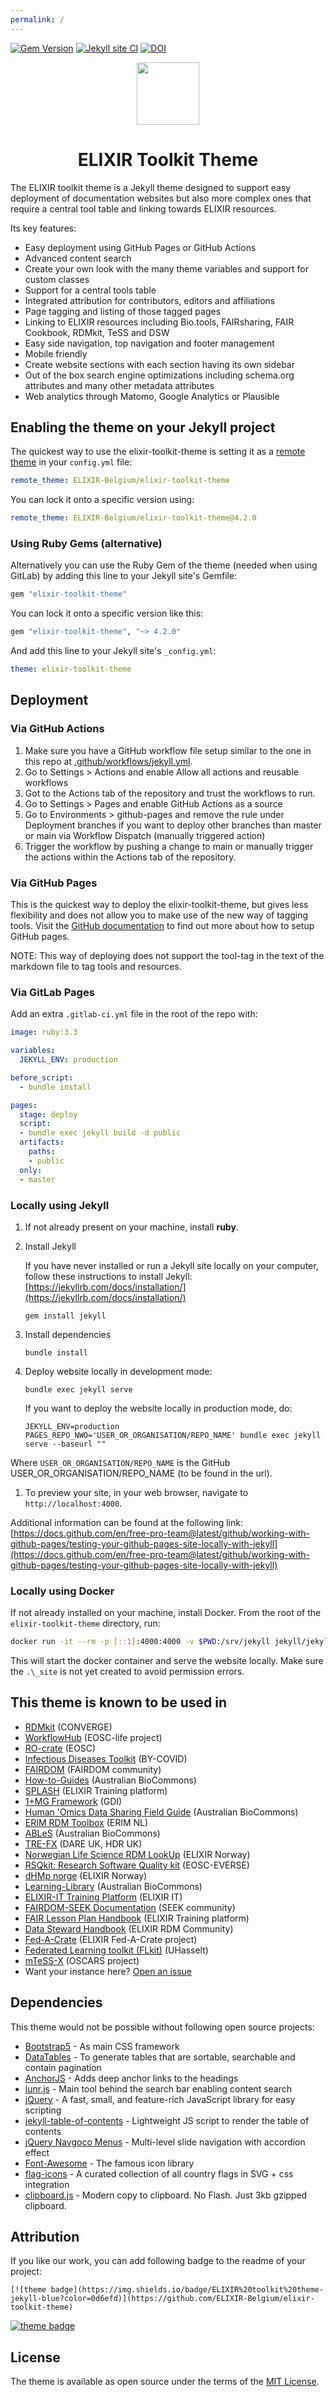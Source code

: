 ```yaml
---
permalink: /
---
```


[![Gem Version](https://badge.fury.io/rb/elixir-toolkit-theme.svg)](https://badge.fury.io/rb/elixir-toolkit-theme) [![Jekyll site CI](https://github.com/ELIXIR-Belgium/elixir-toolkit-theme/actions/workflows/jekyll.yml/badge.svg)](https://github.com/ELIXIR-Belgium/elixir-toolkit-theme/actions/workflows/jekyll.yml) [![DOI](https://zenodo.org/badge/421495867.svg)](https://zenodo.org/badge/latestdoi/421495867)


<p align="center">
<img src="assets/img/ett_compact_logo.svg" width="100" float="center"/>
<h1 align="center">ELIXIR Toolkit Theme </h1>
</p>

The ELIXIR toolkit theme is a Jekyll theme designed to support easy deployment of documentation websites but also more complex ones that require a central tool table and linking towards ELIXIR resources. 

Its key features:
- Easy deployment using GitHub Pages or GitHub Actions
- Advanced content search
- Create your own look with the many theme variables and support for custom classes
- Support for a central tools table
- Integrated attribution for contributors, editors and affiliations
- Page tagging and listing of those tagged pages
- Linking to ELIXIR resources including Bio.tools, FAIRsharing, FAIR Cookbook, RDMkit, TeSS and DSW
- Easy side navigation, top navigation and footer management
- Mobile friendly
- Create website sections with each section having its own sidebar
- Out of the box search engine optimizations including schema.org attributes and many other metadata attributes
- Web analytics through Matomo, Google Analytics or Plausible

## Enabling the theme on your Jekyll project

The quickest way to use the elixir-toolkit-theme is setting it as a [remote theme](https://blog.github.com/2017-11-29-use-any-theme-with-github-pages/) in your `config.yml` file:

```yaml
remote_theme: ELIXIR-Belgium/elixir-toolkit-theme
```

You can lock it onto a specific version using:

```yaml
remote_theme: ELIXIR-Belgium/elixir-toolkit-theme@4.2.0
```

### Using Ruby Gems (alternative)

Alternatively you can use the Ruby Gem of the theme (needed when using GitLab) by adding this line to your Jekyll site's Gemfile:

```ruby
gem "elixir-toolkit-theme"
```
You can lock it onto a specific version like this:

```ruby
gem "elixir-toolkit-theme", "~> 4.2.0"
```

And add this line to your Jekyll site's `_config.yml`:

```yaml
theme: elixir-toolkit-theme
```

## Deployment

### Via GitHub Actions

1. Make sure you have a GitHub workflow file setup similar to the one in this repo at [.github/workflows/jekyll.yml](https://github.com/ELIXIR-Belgium/elixir-toolkit-theme/blob/main/.github/workflows/jekyll.yml).
2. Go to Settings > Actions and enable Allow all actions and reusable workflows
3. Got to the Actions tab of the repository and trust the workflows to run.
4. Go to Settings > Pages and enable GitHub Actions as a source
5. Go to Environments > github-pages and remove the rule under Deployment branches if you want to deploy other branches than master or main via Workflow Dispatch (manually triggered action)
6. Trigger the workflow by pushing a change to main or manually trigger the actions within the Actions tab of the repository.

### Via GitHub Pages

This is the quickest way to deploy the elixir-toolkit-theme, but gives less flexibility and does not allow you to make use of the new way of tagging tools. Visit the [GitHub documentation](https://docs.github.com/en/pages/setting-up-a-github-pages-site-with-jekyll/) to find out more about how to setup GitHub pages. 

NOTE: This way of deploying does not support the tool-tag in the text of the markdown file to tag tools and resources.

### Via GitLab Pages

Add an extra `.gitlab-ci.yml` file in the root of the repo with:

```yml
image: ruby:3.3

variables:
  JEKYLL_ENV: production

before_script:
  - bundle install

pages:
  stage: deploy
  script:
  - bundle exec jekyll build -d public
  artifacts:
    paths:
    - public
  only:
  - master

```


### Locally using Jekyll

1. If not already present on your machine, install **ruby**. 

1. Install Jekyll

     If you have never installed or run a Jekyll site locally on your computer, follow these instructions to install Jekyll: [https://jekyllrb.com/docs/installation/](https://jekyllrb.com/docs/installation/)

    ```
    gem install jekyll
    ```

1. Install dependencies

    ```
    bundle install
    ```

1. Deploy website locally in development mode:

    ```
    bundle exec jekyll serve
    ```

    If you want to deploy the website locally in production mode, do:

    ```
    JEKYLL_ENV=production PAGES_REPO_NWO='USER_OR_ORGANISATION/REPO_NAME' bundle exec jekyll serve --baseurl ""
    ```
Where `USER_OR_ORGANISATION/REPO_NAME` is the GitHub USER_OR_ORGANISATION/REPO_NAME (to be found in the url).

1. To preview your site, in your web browser, navigate to `http://localhost:4000`.
   
Additional information can be found at the following link: [https://docs.github.com/en/free-pro-team@latest/github/working-with-github-pages/testing-your-github-pages-site-locally-with-jekyll](https://docs.github.com/en/free-pro-team@latest/github/working-with-github-pages/testing-your-github-pages-site-locally-with-jekyll)


### Locally using Docker

If not already installed on your machine, install Docker. From the root of the `elixir-toolkit-theme` directory, run:

```sh
docker run -it --rm -p [::1]:4000:4000 -v $PWD:/srv/jekyll jekyll/jekyll:latest /bin/bash -c "chmod a+w /srv/jekyll/Gemfile.lock && chmod 777 /srv/jekyll && bundle install && bundle exec jekyll serve --host 0.0.0.0"
```

This will start the docker container and serve the website locally. Make sure the `.\_site` is not yet created to avoid permission errors.

## This theme is known to be used in

- [RDMkit](https://rdmkit.elixir-europe.org/) (CONVERGE)
- [WorkflowHub](https://about.workflowhub.eu/) (EOSC-life project)
- [RO-crate](https://www.researchobject.org/ro-crate/) (EOSC)
- [Infectious Diseases Toolkit](https://www.infectious-diseases-toolkit.org/) (BY-COVID)
- [FAIRDOM](https://fair-dom.org/) (FAIRDOM community)
- [How-to-Guides](https://australianbiocommons.github.io/how-to-guides/) (Australian BioCommons)
- [SPLASH](https://elixir-europe-training.github.io/ELIXIR-Training-SPLASH/) (ELIXIR Training platform)
- [1+MG Framework](https://framework.onemilliongenomes.eu/) (GDI)
- [Human 'Omics Data Sharing Field Guide](https://australianbiocommons.github.io/human-omics-data-sharing-field-guide/) (Australian BioCommons)
- [ERIM RDM Toolbox](https://eur-nl.github.io/erim-research-toolbox/) (ERIM NL)
- [ABLeS](https://australianbiocommons.github.io/ables) (Australian BioCommons)
- [TRE-FX](https://trefx.uk/) (DARE UK, HDR UK)
- [Norwegian Life Science RDM LookUp](https://elixir.no/rdm-lookup/) (ELIXIR Norway)
- [RSQkit: Research Software Quality kit](https://everse.software/RSQKit/) (EOSC-EVERSE)
- [dHMp norge](https://dhp-stottepakke.github.io/pages/) (ELIXIR Norway)
- [Learning-Library](https://patcapon39.github.io/Learning-Library/) (Australian BioCommons)
- [ELIXIR-IT Training Platform](https://elixir-iib-training.github.io/site/training_courses) (ELIXIR IT)
- [FAIRDOM-SEEK Documentation](https://docs.seek4science.org/) (SEEK community)
- [FAIR Lesson Plan Handbook](https://elixir-europe-training.github.io/ELIXIR-TrP-FAIR-Converge/)  (ELIXIR Training platform)
- [Data Steward Handbook](https://elixir-uk.github.io/elixir-ds-handbook) (ELIXIR RDM Community)
- [Fed-A-Crate](https://elixir-europe.github.io/fed-a-crate/how-to-contribute) (ELIXIR Fed-A-Crate project)
- [Federated Learning toolkit (FLkit)](https://uhasselt-biomedicaldatasciences.github.io/federated-learning-toolkit/) (UHasselt)
- [mTeSS-X](https://elixirtess.github.io/mTeSS-X/) (OSCARS project)
- Want your instance here? [Open an issue](https://github.com/ELIXIR-Belgium/elixir-toolkit-theme/issues)

## Dependencies

This theme would not be possible without following open source projects:

- [Bootstrap5](https://github.com/twbs/bootstrap) - As main CSS framework
- [DataTables](https://github.com/DataTables/DataTablesSrc) - To generate tables that are sortable, searchable and contain pagination
- [AnchorJS](https://github.com/bryanbraun/anchorjs) - Adds deep anchor links to the headings
- [lunr.js](https://github.com/olivernn/lunr.js) - Main tool behind the search bar enabling content search
- [jQuery](https://github.com/jquery/jquery) - A fast, small, and feature-rich JavaScript library for easy scripting
- [jekyll-table-of-contents](https://github.com/ghiculescu/jekyll-table-of-contents) - Lightweight JS script to render the table of contents
- [jQuery Navgoco Menus](https://github.com/tefra/navgoco) - Multi-level slide navigation with accordion effect
- [Font-Awesome](https://github.com/FortAwesome/Font-Awesome) - The famous icon library
- [flag-icons](https://github.com/lipis/flag-icons) - A curated collection of all country flags in SVG + css integration
- [clipboard.js](https://github.com/zenorocha/clipboard.js) - Modern copy to clipboard. No Flash. Just 3kb gzipped clipboard.

## Attribution

If you like our work, you can add following badge to the readme of your project:
```
[![theme badge](https://img.shields.io/badge/ELIXIR%20toolkit%20theme-jekyll-blue?color=0d6efd)](https://github.com/ELIXIR-Belgium/elixir-toolkit-theme)
```
[![theme badge](https://img.shields.io/badge/ELIXIR%20toolkit%20theme-jekyll-blue?color=0d6efd)](https://github.com/ELIXIR-Belgium/elixir-toolkit-theme)



## License

The theme is available as open source under the terms of the [MIT License](http://opensource.org/licenses/MIT).

